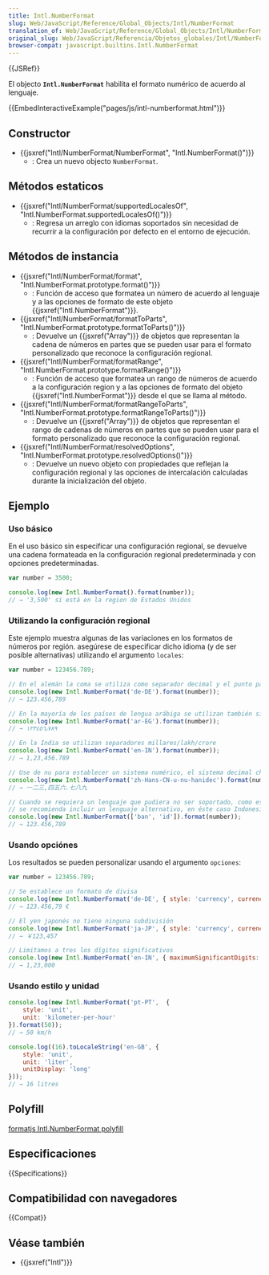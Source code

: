 ```yaml
---
title: Intl.NumberFormat
slug: Web/JavaScript/Reference/Global_Objects/Intl/NumberFormat
translation_of: Web/JavaScript/Reference/Global_Objects/Intl/NumberFormat
original_slug: Web/JavaScript/Referencia/Objetos_globales/Intl/NumberFormat
browser-compat: javascript.builtins.Intl.NumberFormat
---
```

{{JSRef}}

El objecto **`Intl.NumberFormat`** habilita el formato numérico de acuerdo al lenguaje.

{{EmbedInteractiveExample("pages/js/intl-numberformat.html")}}

<!-- The source for this interactive example is stored in a GitHub repository. If you'd like to contribute to the interactive examples project, please clone https://github.com/mdn/interactive-examples and send us a pull request. -->

## Constructor

- {{jsxref("Intl/NumberFormat/NumberFormat", "Intl.NumberFormat()")}}
  - : Crea un nuevo objecto `NumberFormat`.

## Métodos estaticos

- {{jsxref("Intl/NumberFormat/supportedLocalesOf", "Intl.NumberFormat.supportedLocalesOf()")}}
  - : Regresa un arreglo con idiomas soportados sin necesidad de recurrir a la configuración por defecto en el entorno de ejecución.

## Métodos de instancia

- {{jsxref("Intl/NumberFormat/format", "Intl.NumberFormat.prototype.format()")}}
  - : Función de acceso que formatea un número de acuerdo al lenguaje y a las opciones de formato de este objeto {{jsxref("Intl.NumberFormat")}}.
- {{jsxref("Intl/NumberFormat/formatToParts", "Intl.NumberFormat.prototype.formatToParts()")}}
  - : Devuelve un {{jsxref("Array")}} de objetos que representan la cadena de números en partes que se pueden usar para el formato personalizado que reconoce la configuración regional.
- {{jsxref("Intl/NumberFormat/formatRange", "Intl.NumberFormat.prototype.formatRange()")}}
  - : Función de acceso que formatea un rango de números de acuerdo a la configuración region y a las opciones de formato del objeto {{jsxref("Intl.NumberFormat")}} desde el que se llama al método.
- {{jsxref("Intl/NumberFormat/formatRangeToParts", "Intl.NumberFormat.prototype.formatRangeToParts()")}}
  - : Devuelve un {{jsxref("Array")}} de objetos que representan el rango de cadenas de números en partes que se pueden usar para el formato personalizado que reconoce la configuración regional.
- {{jsxref("Intl/NumberFormat/resolvedOptions", "Intl.NumberFormat.prototype.resolvedOptions()")}}
  - : Devuelve un nuevo objeto con propiedades que reflejan la configuración regional y las opciones de intercalación calculadas durante la inicialización del objeto.

## Ejemplo

### Uso básico

En el uso básico sin especificar una configuración regional, se devuelve una cadena formateada en la configuración regional predeterminada y con opciones predeterminadas.

```js
var number = 3500;

console.log(new Intl.NumberFormat().format(number));
// → '3,500' si está en la region de Estados Unidos
```

### Utilizando la configuración regional


Este ejemplo muestra algunas de las variaciones en los formatos de números por región.
asegúrese de especificar dicho idioma (y de ser posible alternativas) utilizando el argumento `locales`:

```js
var number = 123456.789;

// En el alemán la coma se utiliza como separador decimal y el punto para los millares
console.log(new Intl.NumberFormat('de-DE').format(number));
// → 123.456,789

// En la mayoría de los países de lengua arábiga se utilizan también símbolos arábigos
console.log(new Intl.NumberFormat('ar-EG').format(number));
// → ١٢٣٤٥٦٫٧٨٩

// En la India se utilizan separadores millares/lakh/crore
console.log(new Intl.NumberFormat('en-IN').format(number));
// → 1,23,456.789

// Use de nu para establecer un sistema numérico, el sistema decimal chino por ejemplo
console.log(new Intl.NumberFormat('zh-Hans-CN-u-nu-hanidec').format(number));
// → 一二三,四五六.七八九

// Cuando se requiera un lenguaje que pudiera no ser soportado, como es el caso del Balinés
// se recomienda incluir un lenguaje alternativo, en éste caso Indonesio
console.log(new Intl.NumberFormat(['ban', 'id']).format(number));
// → 123.456,789
```

### Usando opciónes

Los resultados se pueden personalizar usando el argumento `opciones`:

```js
var number = 123456.789;

// Se establece un formato de divisa
console.log(new Intl.NumberFormat('de-DE', { style: 'currency', currency: 'EUR' }).format(number));
// → 123.456,79 €

// El yen japonés no tiene ninguna subdivisión
console.log(new Intl.NumberFormat('ja-JP', { style: 'currency', currency: 'JPY' }).format(number));
// → ￥123,457

// Limitamos a tres los dígitos significativos
console.log(new Intl.NumberFormat('en-IN', { maximumSignificantDigits: 3 }).format(number));
// → 1,23,000
```

### Usando estilo y unidad

```js
console.log(new Intl.NumberFormat('pt-PT',  {
    style: 'unit',
    unit: 'kilometer-per-hour'
}).format(50));
// → 50 km/h

console.log((16).toLocaleString('en-GB', {
    style: 'unit',
    unit: 'liter',
    unitDisplay: 'long'
}));
// → 16 litres
```

## Polyfill

[formatjs Intl.NumberFormat polyfill](https://formatjs.io/docs/polyfills/intl-numberformat)

## Especificaciones

{{Specifications}}

## Compatibilidad con navegadores

{{Compat}}

## Véase también

- {{jsxref("Intl")}}

